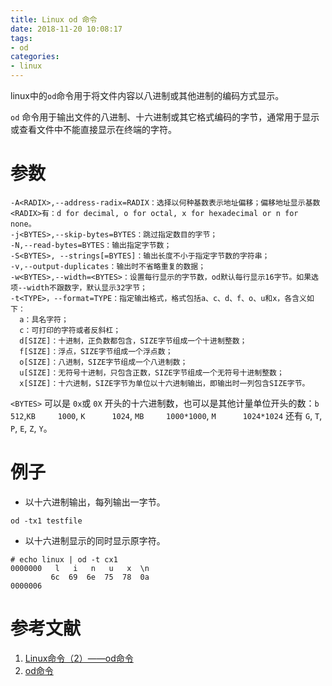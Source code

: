 ```yaml
---
title: Linux od 命令
date: 2018-11-20 10:08:17
tags:
- od
categories:
- linux
---
```

linux中的`od`命令用于将文件内容以八进制或其他进制的编码方式显示。
<!-- more -->

`od` 命令用于输出文件的八进制、十六进制或其它格式编码的字节，通常用于显示或查看文件中不能直接显示在终端的字符。

# 参数

```
-A<RADIX>,--address-radix=RADIX：选择以何种基数表示地址偏移；偏移地址显示基数<RADIX>有：d for decimal, o for octal, x for hexadecimal or n for none。
-j<BYTES>,--skip-bytes=BYTES：跳过指定数目的字节；
-N,--read-bytes=BYTES：输出指定字节数；
-S<BYTES>, --strings[=BYTES]：输出长度不小于指定字节数的字符串；
-v,--output-duplicates：输出时不省略重复的数据； 
-w<BYTES>,--width=<BYTES>：设置每行显示的字节数，od默认每行显示16字节。如果选项--width不跟数字，默认显示32字节；
-t<TYPE>，--format=TYPE：指定输出格式，格式包括a、c、d、f、o、u和x，各含义如下：
  a：具名字符；
  c：可打印的字符或者反斜杠；
  d[SIZE]：十进制，正负数都包含，SIZE字节组成一个十进制整数；
  f[SIZE]：浮点，SIZE字节组成一个浮点数；
  o[SIZE]：八进制，SIZE字节组成一个八进制数；
  u[SIZE]：无符号十进制，只包含正数，SIZE字节组成一个无符号十进制整数；
  x[SIZE]：十六进制，SIZE字节为单位以十六进制输出，即输出时一列包含SIZE字节。

```
`<BYTES>` 可以是 `0x`或 `0X` 开头的十六进制数，也可以是其他计量单位开头的数：`b      512`,`KB     1000`, `K      1024`, `MB     1000*1000`, `M      1024*1024` 还有 `G`, `T`, `P`, `E`, `Z`, `Y`。

# 例子

+ 以十六进制输出，每列输出一字节。
```
od -tx1 testfile
```
+ 以十六进制显示的同时显示原字符。
```
# echo linux | od -t cx1
0000000   l   i   n   u   x  \n
         6c  69  6e  75  78  0a
0000006
```

# 参考文献
1. [Linux命令（2）——od命令](https://blog.csdn.net/K346K346/article/details/54177989)
2. [od命令](http://man.linuxde.net/od)